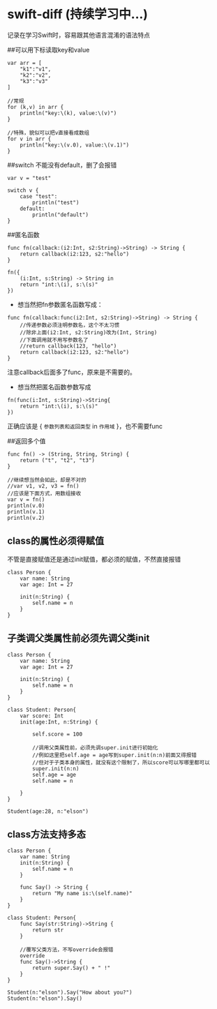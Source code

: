 swift-diff (持续学习中...)
==========

记录在学习Swift时，容易跟其他语言混淆的语法特点


##可以用下标读取key和value
```
var arr = [
	"k1":"v1", 
	"k2":"v2", 
	"k3":"v3"
]
	
//常规
for (k,v) in arr {
	println("key:\(k), value:\(v)")
}

//特殊，貌似可以把v直接看成数组
for v in arr {
   	println("key:\(v.0), value:\(v.1)")
}
```
	
##switch 不能没有default，删了会报错

```
var v = "test"

switch v {
    case "test":
        println("test")
    default:
        println("default")
}
```

##匿名函数

```
func fn(callback:(i2:Int, s2:String)->String) -> String {
    return callback(i2:123, s2:"hello")
}

fn({
    (i:Int, s:String) -> String in
    return "int:\(i), s:\(s)"
})
```

- 想当然把fn参数匿名函数写成：

```
func fn(callback:func(i2:Int, s2:String)->String) -> String {
    //传递参数必须注明参数名，这个不太习惯
    //除非上面(i2:Int, s2:String)改为(Int, String)
    //下面调用就不用写参数名了
    //return callback(123, "hello")
    return callback(i2:123, s2:"hello")
}
```
注意callback后面多了func，原来是不需要的。

- 想当然把匿名函数参数写成

```
fn(func(i:Int, s:String)->String{
	return "int:\(i), s:\(s)"
})
```

正确应该是 { `参数列表和返回类型` in `作用域` }，也不需要func


##返回多个值

```
func fn() -> (String, String, String) {
    return ("t", "t2", "t3")
}

//继续想当然会如此，却是不对的
//var v1, v2, v3 = fn()
//应该是下面方式，用数组接收
var v = fn()
println(v.0)
println(v.1)
println(v.2)

```

## class的属性必须得赋值

不管是直接赋值还是通过init赋值，都必须的赋值，不然直接报错

```
class Person {
    var name: String
    var age: Int = 27
    
    init(n:String) {
        self.name = n
    }
}
```

## 子类调父类属性前必须先调父类init
```
class Person {
    var name: String
    var age: Int = 27
    
    init(n:String) {
        self.name = n
    }
}

class Student: Person{
    var score: Int
    init(age:Int, n:String) {
        
        self.score = 100

        //调用父类属性前，必须先调super.init进行初始化
        //例如这里把self.age = age写到super.init(n:n)前面又得报错
        //但对于子类本身的属性，就没有这个限制了，所以score可以写哪里都可以
        super.init(n:n)
        self.age = age
        self.name = n
        
    }
}

Student(age:28, n:"elson")
```

## class方法支持多态
```
class Person {
    var name: String
    init(n:String) {
        self.name = n
    }
    
    func Say() -> String {
        return "My name is:\(self.name)"
    }
}

class Student: Person{
    func Say(str:String)->String {
        return str
    }
    
    //覆写父类方法，不写override会报错
    override
    func Say()->String {
        return super.Say() + " !"
    }
}

Student(n:"elson").Say("How about you?")
Student(n:"elson").Say()
```